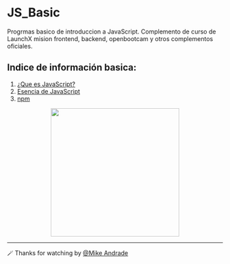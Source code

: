 # JS_Basic
Progrmas basico de introduccion a JavaScript.
Complemento de curso de LaunchX mision frontend, backend, openbootcam y otros complementos oficiales.

 ## Indice de información basica:

 1. [¿Que es JavaScript?](https://github.com/Mike-std-cpu/JS_Basic/information/start_infoJS.md)
 2. [Esencia de JavaScript](https://github.com/Mike-std-cpu/JS_Basic/information/info_js.md)
 3. [npm](https://github.com/Mike-std-cpu/JS_Basic/information/npm.md)


<p align="center"> <img src="https://c.tenor.com/TReUojNlZ6wAAAAi/js-javascript.gif" width="300" hight="500"</p>
  
---
  
🪄 Thanks for watching  by [@Mike Andrade](https://github.com/Mike-std-cpu)